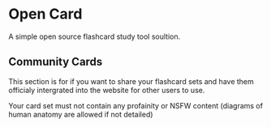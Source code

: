 # Open Card
A simple open source flashcard study tool soultion.

## Community Cards
This section is for if you want to share your flashcard sets and have them officialy intergrated into the website for other users to use.

Your card set must not contain any profainity or NSFW content (diagrams of human anatomy are allowed if not detailed)
